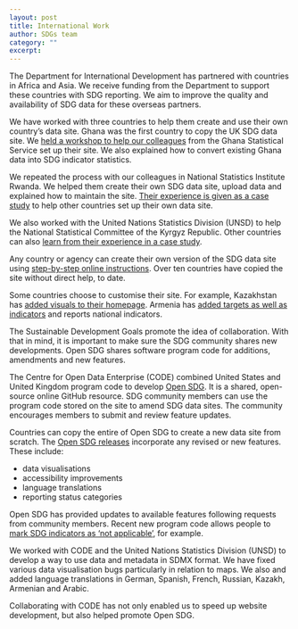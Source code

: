 ```yaml
---
layout: post
title: International Work
author: SDGs team
category: ""
excerpt: 
---
```


The Department for International Development has partnered with countries in Africa and Asia. We receive funding from the Department to support these countries with SDG reporting. We aim to improve the quality and availability of SDG data for these overseas partners.

We have worked with three countries to help them create and use their own country’s data site. Ghana was the first country to copy the UK SDG data site. We [held a workshop to help our colleagues](https://blog.ons.gov.uk/2019/01/18/supporting-ghanas-global-goals/) from the Ghana Statistical Service set up their site. We also explained how to convert existing Ghana data into SDG indicator statistics.

We repeated the process with our colleagues in National Statistics Institute Rwanda. We helped them create their own SDG data site, upload data and explained how to maintain the site. [Their experience is given as a case study](https://open-sdg.readthedocs.io/en/latest/case-studies/rwanda/) to help other countries set up their own data site.

We also worked with the United Nations Statistics Division (UNSD) to help the National Statistical Committee of the Kyrgyz Republic. Other countries can also [learn from their experience in a case study](https://open-sdg.readthedocs.io/en/latest/case-studies/kyrgyzstan/).

Any country or agency can create their own version of the SDG data site using [step-by-step online instructions](https://open-sdg.readthedocs.io/en/latest/quick-start/). Over ten countries have copied the site without direct help, to date.

Some countries choose to customise their site. For example, Kazakhstan has [added visuals to their homepage](https://kazstat.github.io/sdg-site-kazstat/). Armenia has [added targets as well as indicators](https://armstat.github.io/sdg-site-armenia/3/) and reports national indicators.

The Sustainable Development Goals promote the idea of collaboration. With that in mind, it is important to make sure the SDG community shares new developments. Open SDG shares software program code for additions, amendments and new features.

The Centre for Open Data Enterprise (CODE) combined United States and United Kingdom program code to develop [Open SDG](https://open-sdg.readthedocs.io/en/latest/). It is a shared, open-source online GitHub resource. SDG community members can use the program code stored on the site to amend SDG data sites. The community encourages members to submit and review feature updates.

Countries can copy the entire of Open SDG to create a new data site from scratch. The [Open SDG releases](https://github.com/open-sdg/open-sdg/releases) incorporate any revised or new features. These include:

* data visualisations
* accessibility improvements
* language translations
* reporting status categories

Open SDG has provided updates to available features following requests from community members. Recent new program code allows people to [mark SDG indicators as ‘not applicable’](https://sustainabledevelopment-rwanda.github.io/sdg-indicators/reporting-status/), for example.

We worked with CODE and the United Nations Statistics Division (UNSD) to develop a way to use data and metadata in SDMX format. We have fixed various data visualisation bugs particularly in relation to maps. We also and added language translations in German, Spanish, French, Russian, Kazakh, Armenian and Arabic.

Collaborating with CODE has not only enabled us to speed up website development, but also helped promote Open SDG. 


